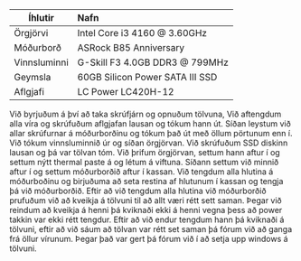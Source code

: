 | Íhlutir        | Nafn                            |
| ------------- |:--------------------------------|
| Örgjörvi      | Intel Core i3 4160 @ 3.60GHz    |
| Móðurborð     | ASRock B85 Anniversary          |
| Vinnsluminni  | G-Skill F3 4.0GB DDR3 @ 799MHz  |
| Geymsla       | 60GB Silicon Power SATA III SSD |
| Aflgjafi      | LC Power LC420H-12              |

Við byrjuðum á því að taka skrúfjárn og opnuðum tölvuna, Við aftengdum alla víra og skrúfuðum aflgjafan lausan og tókum hann út. Síðan leystum við allar skrúfurnar á móðurborðinu og tókum það út með öllum pörtunum enn í. Við tókum vinnsluminnið úr og síðan örgjörvan. Við skrúfuðum SSD diskinn lausan og þá var tölvan tóm. Við þrifum örgjörvan, settum hann aftur í og settum nýtt thermal paste á og létum á viftuna. Síðann settum við minnið aftur í og settum móðurborðið aftur í kassan. Við tengdum alla hlutina á móðurboðinu og birjuðuma að seta restina af hlutunum í kassan og tengja þá við móðurborðið. Eftir að við tengdum alla hlutina við móðurborðið prufuðum við að kveikja á tölvuni til að allt væri rétt sett saman. Þegar við reindum að kveikja á henni þá kviknaði ekki á henni vegna þess að power takkin var ekki rétt tengdur. Eftir að við endur tengdum hann þá kviknaði á tölvuni, eftir að við sáum að tölvan var rétt set saman þá fórum við að ganga frá öllur vírunum. Þegar það var gert þá fórum við í að setja upp windows á tölvuni.





